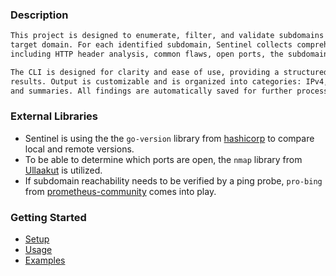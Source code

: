 ### Description
```txt
This project is designed to enumerate, filter, and validate subdomains for a specified
target domain. For each identified subdomain, Sentinel collects comprehensive information, 
including HTTP header analysis, common flaws, open ports, the subdomain purpose and more.

The CLI is designed for clarity and ease of use, providing a structured overview of the
results. Output is customizable and is organized into categories: IPv4, IPv6, subdomains,
and summaries. All findings are automatically saved for further processing.
```

### External Libraries

- Sentinel is using the the `go-version` library from [hashicorp](https://github.com/hashicorp/go-version) to compare local and remote versions.
- To be able to determine which ports are open, the `nmap` library from [Ullaakut](https://github.com/Ullaakut/nmap) is utilized.
- If subdomain reachability needs to be verified by a ping probe, `pro-bing` from [prometheus-community](https://github.com/prometheus-community/pro-bing) comes into play.

### Getting Started

- [Setup](https://plaguebytesec.github.io/sentinel-project/pages/setup)
- [Usage](https://plaguebytesec.github.io/sentinel-project/pages/usage)
- [Examples](https://plaguebytesec.github.io/sentinel-project/pages/examples)